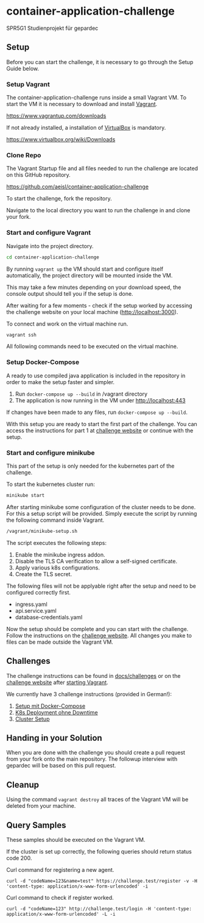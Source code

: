 # container-application-challenge
SPR5G1 Studienprojekt für gepardec

<!-- Introduction / Begrüßung -->
## Setup

Before you can start the challenge, it is necessary to go through the Setup Guide below.

### Setup Vagrant

The container-application-challenge runs inside a small Vagrant VM. To start the VM it is necessary to download and install [Vagrant](https://www.vagrantup.com/downloads).

<https://www.vagrantup.com/downloads>

If not already installed, a installation of [VirtualBox](https://www.virtualbox.org/wiki/Downloads) is mandatory.

<https://www.virtualbox.org/wiki/Downloads>

### Clone Repo

The Vagrant Startup file and all files needed to run the challenge are located on this GitHub repository.

https://github.com/aeisl/container-application-challenge

To start the challenge, fork the repository.

Navigate to the local directory you want to run the challenge in and clone your fork.

### Start and configure Vagrant

Navigate into the project directory.

```bash
cd container-application-challenge
```

By running `vagrant up` the VM should start and configure itself automatically, the project directory will be mounted inside the VM.

This may take a few minutes depending on your download speed, the console output should tell you if the setup is done.

After waiting for a few moments - check if the setup worked by accessing the challenge website on your local machine ([http://localhost:3000](http://localhost:3000)).

To connect and work on the virtual machine run.

```bash
vagrant ssh
```

All following commands need to be executed on the virtual machine.

### Setup Docker-Compose

A ready to use compiled java application is included in the repository in order to make the setup faster and simpler.

1. Run `docker-compose up --build` in /vagrant directory
2. The application is now running in the VM under [http://localhost:443](http://localhost:443)

If changes have been made to any files, run
`docker-compose up --build`.

With this setup you are ready to start the first part of the challenge. You can access the instructions for part 1 at
[challenge website](http://localhost:3000/compose-challenges-1.html) or continue with the setup.

### Start and configure minikube

This part of the setup is only needed for the kubernetes part of the challenge.

To start the kubernetes cluster run:

```bash
minikube start
```

After starting minikube some configuration of the cluster needs to be done. For this a setup script will be provided.
Simply execute the script by running the following command inside Vagrant.

```bash
/vagrant/minikube-setup.sh
```

The script executes the following steps:

1. Enable the minikube ingress addon.
2. Disable the TLS CA verification to allow a self-signed certificate.
3. Apply various k8s configurations.
4. Create the TLS secret.

The following files will not be applyable right after the setup and need to be configured correctly first.

- ingress.yaml
- api.service.yaml
- database-credentials.yaml

Now the setup should be complete and you can start with the challenge.
Follow the instructions on the [challenge website](http://localhost:3000/).
All changes you make to files can be made outside the Vagrant VM.

## Challenges

The challenge instructions can be found in [docs/challenges](docs/challenges) or on the [challenge website](http://localhost:3000/) after [starting Vagrant](#start-and-configure-minikube).

We currently have 3 challenge instructions (provided in German!):

1. [Setup mit Docker-Compose](docs/challenges/1_Setup-Mit-Docker-Compose.md)
2. [K8s Deployment ohne Downtime](docs/challenges/2_K8s-Deployment-Ohne-Downtime.md)
3. [Cluster Setup](docs/challenges/3_Cluster-Setup.md)

## Handing in your Solution

When you are done with the challenge you should create a pull request from your fork onto the main repository.
The followup interview with gepardec will be based on this pull request.

## Cleanup

Using the command `vagrant destroy` all traces of the Vagrant VM will be deleted from your machine.

## Query Samples

These samples should be executed on the Vagrant VM.

If the cluster is set up correctly, the following queries should return status code 200.

Curl command for registering a new agent.

    curl -d "codeName=123&name=test" https://challenge.test/register -v -H 'content-type: application/x-www-form-urlencoded' -i

Curl command to check if register worked.

    curl -d "codeName=123" http://challenge.test/login -H 'content-type: application/x-www-form-urlencoded' -L -i

